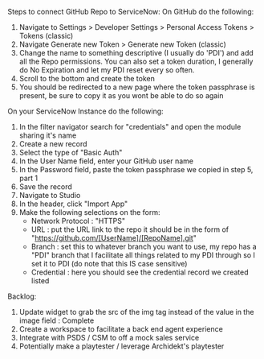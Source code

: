 Steps to connect GitHub Repo to ServiceNow:
On GitHub do the following:
1. Navigate to Settings > Developer Settings > Personal Access Tokens > Tokens (classic)
2. Navigate Generate new Token > Generate new Token (classic)
3. Change the name to something descriptive (I usually do 'PDI') and add all the Repo permissions. You can also set a token duration, I generally do No Expiration and let my PDI reset every so often.
4. Scroll to the bottom and create the token
5. You should be redirected to a new page where the token passphrase is present, be sure to copy it as you wont be able to do so again

On your ServiceNow Instance do the following:
1. In the filter navigator search for "credentials" and open the module sharing it's name
2. Create a new record
3. Select the type of "Basic Auth"
4. In the User Name field, enter your GitHub user name
5. In the Password field, paste the token passphrase we copied in step 5, part 1
6. Save the record
7. Navigate to Studio
8. In the header, click "Import App"
9. Make the following selections on the form:
     - Network Protocol : "HTTPS"
     - URL : put the URL link to the repo it should be in the form of "https://github.com/[UserName]/[RepoName].git"
     - Branch : set this to whatever branch you want to use, my repo has a "PDI" branch that I facilitate all things related to my PDI through so I set it to PDI (do note that this IS case sensitive)
     - Credential : here you should see the credential record we created listed  




Backlog:

1. Update widget to grab the src of the img tag instead of the value in the image field : Complete
4. Create a workspace to facilitate a back end agent experience
5. Integrate with PSDS / CSM to off a mock sales service
6. Potentially make a playtester / leverage Archidekt's playtester
